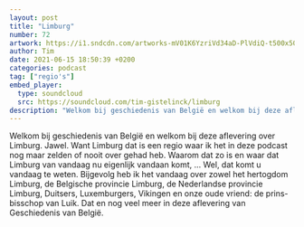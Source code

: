 ```yaml
---
layout: post
title: "Limburg"
number: 72
artwork: https://i1.sndcdn.com/artworks-mV01K6YzriVd34aD-PlVdiQ-t500x500.jpg
author: Tim
date: 2021-06-15 18:50:39 +0200
categories: podcast
tag: ["regio's"]
embed_player:
  type: soundcloud
  src: https://soundcloud.com/tim-gistelinck/limburg
description: "Welkom bij geschiedenis van België en welkom bij deze aflevering over Limburg."
---
```

Welkom bij geschiedenis van België en welkom bij deze aflevering over Limburg. Jawel. Want Limburg dat is een regio waar ik het in deze podcast nog maar zelden of nooit over gehad heb. Waarom dat zo is en waar dat Limburg van vandaag nu eigenlijk vandaan komt, … Wel, dat komt u vandaag te weten. Bijgevolg heb ik het vandaag over zowel het hertogdom Limburg, de Belgische provincie Limburg, de Nederlandse provincie Limburg, Duitsers, Luxemburgers, Vikingen en onze oude vriend: de prins-bisschop van Luik. Dat en nog veel meer in deze aflevering van Geschiedenis van België.